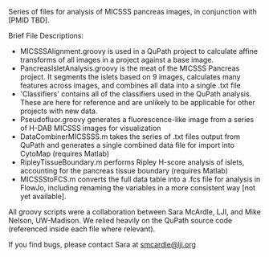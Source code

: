 Series of files for analysis of MICSSS pancreas images, in conjunction with [PMID TBD].

Brief File Descriptions:
- MICSSSAlignment.groovy is used in a QuPath project to calculate affine transforms of all images in a project against a base image. 
- PancreasIsletAnalysis.groovy is the meat of the MICSSS Pancreas project. It segments the islets based on 9 images, calculates many features across images, and combines all data into a single .txt file
- 'Classifiers' contains all of the classifiers used in the QuPath analysis. These are here for reference and are unlikely to be applicable for other projects with new data. 
- Pseudofluor.groovy generates a fluorescence-like image from a series of H-DAB MICSSS images for visualization
- DataCombinerMICSSSS.m takes the series of .txt files output from QuPath and generates a single combined data file for import into CytoMap (requires Matlab)
- RipleyTissueBoundary.m performs Ripley H-score analysis of islets, accounting for the pancreas tissue boundary (requires Matlab)
- MICSSStoFCS.m converts the full data table into a .fcs file for analysis in FlowJo, including renaming the variables in a more consistent way [not yet available]. 

All groovy scripts were a collaboration between Sara McArdle, LJI, and Mike Nelson, UW-Madison. We relied heavily on the QuPath source code (referenced inside each file where relevant). 

If you find bugs, please contact Sara at smcardle@lji.org
